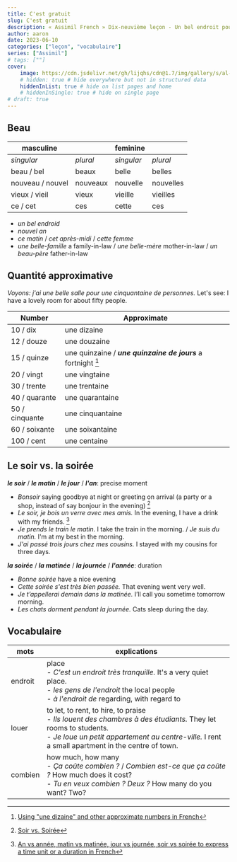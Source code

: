 ```yaml
---
title: C'est gratuit
slug: C'est gratuit
description: « Assimil French » Dix-neuvième leçon - Un bel endroit pour une fête
author: aaron
date: 2023-06-10
categories: ["leçon", "vocabulaire"]
series: ["Assimil"]
# tags: [""]
cover: 
    image: https://cdn.jsdelivr.net/gh/lijqhs/cdn@1.7/img/gallery/s/al-elmes-ULHxWq8reao-unsplash.jpg
    # hidden: true # hide everywhere but not in structured data
    hiddenInList: true # hide on list pages and home
    # hiddenInSingle: true # hide on single page
# draft: true
---
```


## Beau

| masculine | | feminine | |
| -- | -- | -- | -- |
| *singular* | *plural* | *singular* | *plural* |
| beau / bel | beaux | belle | belles |
| nouveau / nouvel | nouveaux | nouvelle | nouvelles |
| vieux / vieil | vieux | vieille | vieilles |
| ce / cet | ces | cette | ces |

- *un bel endroid*
- *nouvel an*
- *ce matin* / *cet après-midi* / *cette femme*
- *une belle-famille* a family-in-law / *une belle-mère* mother-in-law / *un beau-père* father-in-law

## Quantité approximative

*Voyons: j'ai une belle salle pour une cinquantaine de personnes.* Let's see: I have a lovely room for about fifty people.

| Number | Approximate |
| -- | -- |
| 10 / dix | une dizaine |
| 12 / douze | une douzaine |
| 15 / quinze | une quinzaine / ***une quinzaine de jours*** a fortnight [^1] |
| 20 / vingt | une vingtaine |
| 30 / trente | une trentaine |
| 40 / quarante | une quarantaine |
| 50 / cinquante | une cinquantaine |
| 60 / soixante | une soixantaine |
| 100 / cent | une centaine |

[^1]: [Using "une dizaine" and other approximate numbers in French](https://french.kwiziq.com/revision/grammar/how-to-make-approximate-numbers-such-as-une-dizaine-ten-or-so)


## Le soir vs. la soirée

***le soir*** / ***le matin*** / ***le jour*** / ***l'an***: precise moment
- *Bonsoir* saying goodbye at night or greeting on arrival (a party or a shop, instead of say bonjour in the evening) [^2]
- *Le soir, je bois un verre avec mes amis.* In the evening, I have a drink with my friends. [^3]
- *Je prends le train le matin.* I take the train in the morning. / *Je suis du matin.* I'm at my best in the morning.
- *J'ai passé trois jours chez mes cousins.* I stayed with my cousins for three days.

***la soirée*** / ***la matinée*** / ***la journée*** / ***l'année***: duration
- *Bonne soirée* have a nice evening
- *Cette soirée s'est très bien passée.* That evening went very well.
- *Je t’appellerai demain dans la matinée.* I’ll call you sometime tomorrow morning.
- *Les chats dorment pendant la journée.* Cats sleep during the day.

[^2]: [Soir vs. Soirée](https://www.reddit.com/r/learnfrench/comments/14ab14q/comment/jobvg0a/?utm_source=share&utm_medium=web2x&context=3)
[^3]: [An vs année, matin vs matinée, jour vs journée, soir vs soirée to express a time unit or a duration in French](https://french.kwiziq.com/revision/grammar/when-to-use-an-annee-matin-matinee-jour-journee-soir-soiree-time-unit-vs-duration)

## Vocabulaire

| mots | explications |
| ---- | ---- | 
| endroit | place </br> - *C'est un endroit très tranquille.* It's a very quiet place. </br> - *les gens de l'endroit* the local people </br> - *à l'endroit de* regarding, with regard to |
| louer | to let, to rent, to hire, to praise </br> - *Ils louent des chambres à des étudiants.* They let rooms to students. </br> - *Je loue un petit appartement au centre-ville.* I rent a small apartment in the centre of town. |
| combien | how much, how many </br> - *Ça coûte combien ?* / *Combien est-ce que ça coûte ?* How much does it cost? </br> - *Tu en veux combien ? Deux ?* How many do you want? Two? |

